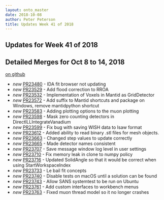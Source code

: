 ```yaml
---
layout: onto_master
date: 2018-10-08
author: Peter Peterson
title: Updates Week 41 of 2018
---
```

Updates for Week 41 of 2018
---------------------------

Detailed Merges for Oct 8 to 14, 2018
-------------------------------------
[on github](https://github.com/mantidproject/mantid/pulls?q=is%3Apr+merged%3A2018-10-09..2018-10-14)

* *new* [PR23480](https://github.com/mantidproject/mantid/pull/23480) - IDA fit browser not updating
* *new* [PR23529](https://github.com/mantidproject/mantid/pull/23529) - Add flood correction to RROA
* *new* [PR23532](https://github.com/mantidproject/mantid/pull/23532) - Implementation of Voxels in Mantid as GridDetector
* *new* [PR23572](https://github.com/mantidproject/mantid/pull/23572) - Add suffix to Mantid shortcuts and package on Windows, remove mantidpython shortcut
* *new* [PR23583](https://github.com/mantidproject/mantid/pull/23583) - Adding plotting options to the muon plotting
* *new* [PR23598](https://github.com/mantidproject/mantid/pull/23598) - Mask zero counting detectors in DirectILLIntegrateVanadium
* *new* [PR23599](https://github.com/mantidproject/mantid/pull/23599) - Fix bug with saving WISH data to Isaw format
* *new* [PR23612](https://github.com/mantidproject/mantid/pull/23612) - Added ability to read binary .stl files for mesh objects.
* *new* [PR23663](https://github.com/mantidproject/mantid/pull/23663) - Changed step values to update correctly
* *new* [PR23665](https://github.com/mantidproject/mantid/pull/23665) - Made detector names consistent
* *new* [PR23707](https://github.com/mantidproject/mantid/pull/23707) - Save message window log level in user settings
* *new* [PR23710](https://github.com/mantidproject/mantid/pull/23710) - Fix memory leak in clone to numpy policy
* *new* [PR23716](https://github.com/mantidproject/mantid/pull/23716) - Updated SolidAngle so that it would be correct when using StartWorkspaceIndex
* *new* [PR23733](https://github.com/mantidproject/mantid/pull/23733) - Le bail fit concepts
* *new* [PR23740](https://github.com/mantidproject/mantid/pull/23740) - Disable tests on macOS until a solution can be found
* *new* [PR23743](https://github.com/mantidproject/mantid/pull/23743) - Allow SANS systemtest to be run on Ubuntu
* *new* [PR23761](https://github.com/mantidproject/mantid/pull/23761) - Add custom interfaces to workbench menus
* *new* [PR23763](https://github.com/mantidproject/mantid/pull/23763) - Fixed muon thread model so it no longer crashes
